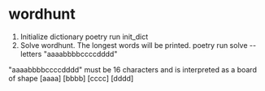 # wordhunt

1. Initialize dictionary
poetry run init_dict
2. Solve wordhunt. The longest words will be printed. 
poetry run solve --letters "aaaabbbbccccdddd"

"aaaabbbbccccdddd" must be 16 characters and is interpreted as a board of shape
[aaaa]
[bbbb]
[cccc]
[dddd]